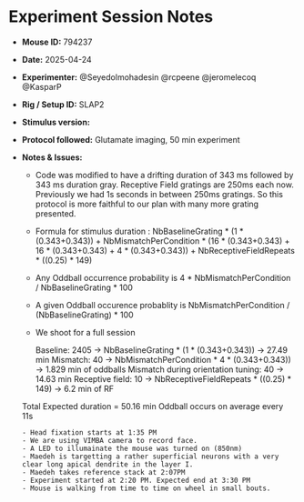 # Experiment Session Notes

- **Mouse ID:** 794237
- **Date:** 2025-04-24
- **Experimenter:** @Seyedolmohadesin @rcpeene @jeromelecoq @KasparP
- **Rig / Setup ID:** SLAP2
- **Stimulus version:** 
- **Protocol followed:** Glutamate imaging, 50 min experiment
- **Notes & Issues:**
  
     - Code was modified to have a drifting duration of 343 ms followed by 343 ms duration gray. Receptive Field gratings are 250ms each now. Previously we had 1s seconds in between 250ms gratings. So this protocol is more faithful to our plan with many more grating presented.
     - Formula for stimulus duration : NbBaselineGrating * (1 * (0.343+0.343)) + NbMismatchPerCondition * (16 * (0.343+0.343) + 16 * (0.343+0.343) + 4 * (0.343+0.343)) + NbReceptiveFieldRepeats * ((0.25) * 149)
     - Any Oddball occurrence probability is 4 * NbMismatchPerCondition / NbBaselineGrating * 100
     - A given Oddball occurence probablity is NbMismatchPerCondition / (NbBaselineGrating) * 100
     - We shoot for a full session
 
        Baseline: 2405 -> NbBaselineGrating * (1 * (0.343+0.343)) -> 27.49 min 
        Mismatch: 40 -> NbMismatchPerCondition * 4 * (0.343+0.343)) -> 1.829 min of oddballs
        Mismatch during orientation tuning: 40 -> 14.63 min
        Receptive field: 10 -> NbReceptiveFieldRepeats * ((0.25) * 149) -> 6.2 min of RF
    
    Total Expected duration = 50.16 min 
    Oddball occurs on average every  11s

      - Head fixation starts at 1:35 PM
      - We are using VIMBA camera to record face.
      - A LED to illumainate the mouse was turned on (850nm)
      - Maedeh is targetting a rather superficial neurons with a very clear long apical dendrite in the layer I.
      - Maedeh takes reference stack at 2:07PM
      - Experiment started at 2:20 PM. Expected end at 3:30 PM
      - Mouse is walking from time to time on wheel in small bouts. 
      
